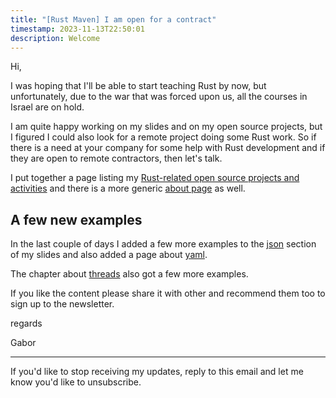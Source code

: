 ```yaml
---
title: "[Rust Maven] I am open for a contract"
timestamp: 2023-11-13T22:50:01
description: Welcome
---
```


Hi,

I was hoping that I'll be able to start teaching Rust by now, but unfortunately, due to the war
that was forced upon us, all the courses in Israel are on hold.

I am quite happy working on my slides and on my open source projects, but I figured I could also
look for a remote project doing some Rust work.
So if there is a need at your company for some help with Rust development and if they are open to
remote contractors, then let's talk.

I put together a page listing my [Rust-related open source projects and activities](https://szabgab.com/rust)
and there is a more generic [about page](https://szabgab.com/about) as well.

## A few new examples

In the last couple of days I added a few more examples to the [json](https://rust.code-maven.com/slides/rust/json)
section of my slides and also added a page about [yaml](https://rust.code-maven.com/slides/rust/yaml).

The chapter about [threads](https://rust.code-maven.com/slides/rust/threads) also got a few more examples.



If you like the content please share it with other and recommend them too to sign up to the newsletter.

regards

  Gabor

---
If you'd like to stop receiving my updates, reply to this email and let me know you'd like to unsubscribe.


